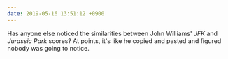 ```yaml
---
date: 2019-05-16 13:51:12 +0900
---
```

Has anyone else noticed the similarities between John Williams' _JFK_ and _Jurassic Park_ scores? At points, it's like he copied and pasted and figured nobody was going to notice.
